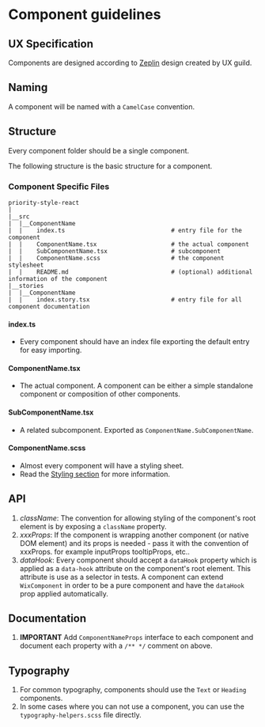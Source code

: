# Component guidelines

## UX Specification

Components are designed according to [Zeplin](https://app.zeplin.io/project/5bd1671e06ae940a149fd5fc) design created by UX guild.

## Naming

A component will be named with a `CamelCase` convention.

## Structure

Every component folder should be a single component.

The following structure is the basic structure for a component.

### Component Specific Files

```
priority-style-react
|
|__src
|  |__ComponentName
|  |    index.ts                              # entry file for the component
|  |    ComponentName.tsx                     # the actual component
|  |    SubComponentName.tsx                  # subcomponent
|  |    ComponentName.scss                    # the component stylesheet
|  |    README.md                             # (optional) additional information of the component
|__stories
|  |__ComponentName
|  |    index.story.tsx                       # entry file for all component documentation
```


#### index.ts
- Every component should have an index file exporting the default entry for easy importing.

#### ComponentName.tsx
- The actual component. A component can be either a simple standalone component or composition of other components.


#### SubComponentName.tsx
- A related subcomponent. Exported as `ComponentName.SubComponentName`.

#### ComponentName.scss
- Almost every component will have a styling sheet.
- Read the [Styling section](./STYLING.md) for more information.

## API

1. *className*: The convention for allowing styling of the component's root element is by exposing a `className` property.
2. *xxxProps*: If the component is wrapping another component (or native DOM element) and its props is needed - pass it with the convention of xxxProps. for example inputProps tooltipProps, etc..
3. *dataHook*: Every component should accept a `dataHook` property which is applied as a `data-hook` attribute on the component's root element. This attribute is use as a selector in tests. A component can extend `WixComponent` in order to be a pure component and have the `dataHook` prop applied automatically.

## Documentation

1. **IMPORTANT** Add `ComponentNameProps` interface to each component and document each property with a `/** */` comment on above.

## Typography

1. For common typography, components should use the `Text` or `Heading` components.
2. In some cases where you can not use a component, you can use the `typography-helpers.scss` file directly.